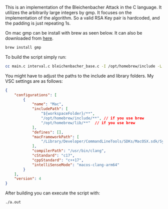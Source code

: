This is an implementation of the Bleichenbacher Attack in the C language. It utilizes the arbitrarily large integers by gmp. It focuses on the implementation of the algorithm. So a valid RSA Key pair is hardcoded, and the padding is just repeating 1s.

On mac gmp can be install with brew as seen below. It can also be downloaded from [here](https://gmplib.org/#DOWNLOAD).

```bash
brew install gmp
```

To build the script simply run:
```bash
cc main.c interval.c bleichenbacher_base.c -I /opt/homebrew/include -L /opt/homebrew/lib -lgmp
```
You might have to adjust the paths to the include and library folders.
My VSC settings are as follows:
```json
{
    "configurations": [
        {
            "name": "Mac",
            "includePath": [
                "${workspaceFolder}/**",
                "/opt/homebrew/include/**", // if you use brew
                "/opt/homebrew/lib/**"  // if you use brew
            ],
            "defines": [],
            "macFrameworkPath": [
                "/Library/Developer/CommandLineTools/SDKs/MacOSX.sdk/System/Library/Frameworks"
            ],
            "compilerPath": "/usr/bin/clang",
            "cStandard": "c17",
            "cppStandard": "c++17",
            "intelliSenseMode": "macos-clang-arm64"
        }
    ],
    "version": 4
}
```

After building you can execute the script with:
```bash
./a.out
```